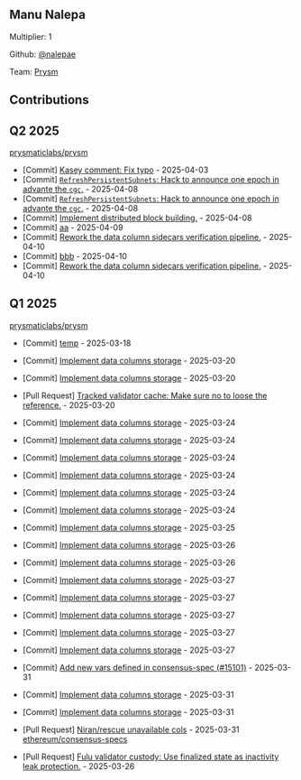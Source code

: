 
## Manu Nalepa
Multiplier: 1

Github: [@nalepae](https://github.com/nalepae)

Team: [Prysm](https://github.com/Prysmaticlabs/Prysm/pulls?q=author%3Analepae)

## Contributions

## Q2 2025


[prysmaticlabs/prysm](https://github.com/prysmaticlabs/prysm)
* [Commit] [Kasey comment: Fix typo](https://github.com/prysmaticlabs/prysm/commit/7fd169da5f436c1fe9fabe40a8396576b13d3157) - 2025-04-03
* [Commit] [`RefreshPersistentSubnets`: Hack to announce one epoch in advante the `cgc`.](https://github.com/prysmaticlabs/prysm/commit/08bb7c72fb4f3bce253ebd1f0fd0e7358c78eac9) - 2025-04-08
* [Commit] [`RefreshPersistentSubnets`: Hack to announce one epoch in advante the `cgc`.](https://github.com/prysmaticlabs/prysm/commit/82fd78e17255882484e792a6e39a17ae7815e19b) - 2025-04-08
* [Commit] [Implement distributed block building.](https://github.com/prysmaticlabs/prysm/commit/9a80f043defd34bb8361d19584153e1f6bc81183) - 2025-04-08
* [Commit] [aa](https://github.com/OffchainLabs/prysm/commit/ec355b5d02bbb13f9ae4bb4e1b974182cf0b4c6e) - 2025-04-09
* [Commit] [Rework the data column sidecars verification pipeline.](https://github.com/OffchainLabs/prysm/commit/b17e0f938aa7bf15f4d0e1465adc33f01733b81a) - 2025-04-10
* [Commit] [bbb](https://github.com/OffchainLabs/prysm/commit/e96de9eefbb353ee64cabf54961e7fba380391db) - 2025-04-10
* [Commit] [Rework the data column sidecars verification pipeline.](https://github.com/OffchainLabs/prysm/commit/2b83828f278ee286333e4aa026a8d6f974b3ae6c) - 2025-04-10
## Q1 2025

[prysmaticlabs/prysm](https://github.com/prysmaticlabs/prysm)
* [Commit] [temp](https://github.com/prysmaticlabs/prysm/commit/26ee991646aa051823496383215545b583a89b48) - 2025-03-18
* [Commit] [Implement data columns storage](https://github.com/prysmaticlabs/prysm/commit/c0f6f05ccaec8af303144c16e39ece583a97332d) - 2025-03-20
* [Commit] [Implement data columns storage](https://github.com/prysmaticlabs/prysm/commit/acf603aa60e53de6a6a0ea46bf8ba47f28958e37) - 2025-03-20
* [Pull Request] [Tracked validator cache: Make sure no to loose the reference.](https://github.com/prysmaticlabs/prysm/pull/15077) - 2025-03-20
* [Commit] [Implement data columns storage](https://github.com/prysmaticlabs/prysm/commit/07c4e3025a1f54348ef82db200104553607ea61b) - 2025-03-24
* [Commit] [Implement data columns storage](https://github.com/prysmaticlabs/prysm/commit/1039f5b4f3de4a0064c6279fabb03f1ad15451ec) - 2025-03-24
* [Commit] [Implement data columns storage](https://github.com/prysmaticlabs/prysm/commit/1e1c69baa072f14140d7f97e122086e107a98c44) - 2025-03-24
* [Commit] [Implement data columns storage](https://github.com/prysmaticlabs/prysm/commit/89f6bc3597600995708edff581234009944dad82) - 2025-03-24
* [Commit] [Implement data columns storage](https://github.com/prysmaticlabs/prysm/commit/e748bc4d4d830011e435cc3e2a05089e6d7aced6) - 2025-03-24
* [Commit] [Implement data columns storage](https://github.com/prysmaticlabs/prysm/commit/3cd30db208a383b401a839b81b250d0b2ebe32b2) - 2025-03-24
* [Commit] [Implement data columns storage](https://github.com/prysmaticlabs/prysm/commit/430c8b149dfa26b17fbf95ffe6ea6765e1dcef7b) - 2025-03-25

* [Commit] [Implement data columns storage](https://github.com/prysmaticlabs/prysm/commit/78d8db8807017e48e49d58ad71af7617f1c816ef) - 2025-03-26
* [Commit] [Implement data columns storage](https://github.com/prysmaticlabs/prysm/commit/a3f5329692477bc626d7509fd5351cdd55c773e7) - 2025-03-26
* [Commit] [Implement data columns storage](https://github.com/prysmaticlabs/prysm/commit/b3e284c04fb542a742e61d113db424151734fab8) - 2025-03-27
* [Commit] [Implement data columns storage](https://github.com/prysmaticlabs/prysm/commit/351a1901afc5ee839534e4863a3ca9ad25bece7f) - 2025-03-27
* [Commit] [Implement data columns storage](https://github.com/prysmaticlabs/prysm/commit/c390671fc4074532d0be0b11d04dd85469e1b2a1) - 2025-03-27
* [Commit] [Implement data columns storage](https://github.com/prysmaticlabs/prysm/commit/7805846a7b45bcf96cbafe866ef46d76ef79ca2e) - 2025-03-27
* [Commit] [Implement data columns storage](https://github.com/prysmaticlabs/prysm/commit/69786f32f84be6a10796655701b8614e17c55600) - 2025-03-27
* [Commit] [Add new vars defined in consensus-spec (#15101)](https://github.com/prysmaticlabs/prysm/commit/f304028874abbe08259d8d25147d7c309b872614) - 2025-03-31
* [Commit] [Implement data columns storage](https://github.com/prysmaticlabs/prysm/commit/ee4e09effe9f919a5f3af05a17190b713aea71c5) - 2025-03-31
* [Commit] [Implement data columns storage](https://github.com/prysmaticlabs/prysm/commit/edf8b7919a14e7a100a5535e2d169510bcbd5cf4) - 2025-03-31
* [Pull Request] [Niran/rescue unavailable cols](https://github.com/prysmaticlabs/prysm/pull/15107) - 2025-03-31
[ethereum/consensus-specs](https://github.com/ethereum/consensus-specs)
* [Pull Request] [Fulu validator custody: Use finalized state as inactivity leak protection.](https://github.com/ethereum/consensus-specs/pull/4211) - 2025-03-26

